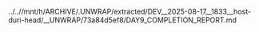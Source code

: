../..//mnt/h/ARCHIVE/.UNWRAP/extracted/DEV__2025-08-17__1833__host-duri-head/__UNWRAP/73a84d5ef8/DAY9_COMPLETION_REPORT.md